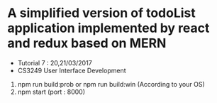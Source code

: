 # A simplified version of todoList application implemented by react and redux based on MERN
 - Tutorial 7 : 20,21/03/2017
 - CS3249 User Interface Development


 1) npm run build:prob or npm run build:win (According to your OS)
 2) npm start	(port : 8000)
 